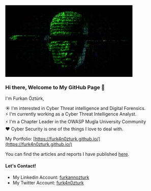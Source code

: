 <img align="center" src="https://github.com/furk4n0zturk/furk4n0zturk/blob/main/img/hacker.gif" width="400px" />

### Hi there, Welcome to My GitHub Page 👋

I'm Furkan Öztürk, 

:sunny: I'm interested in Cyber Threat intelligence and Digital Forensics.  <br>
:zap: I'm currently working as a Cyber Threat Intelligence Analyst. <br>
:zap: I'm a Chapter Leader in the OWASP Mugla University Community <br>
:heart: Cyber Security is one of the things I love to deal with.

My Portfolio: [https://furk4n0zturk.github.io/](https://furk4n0zturk.github.io/) 

You can find the articles and reports I have published [here](https://github.com/furk4n0zturk/furk4n0zturk/tree/main/My%20Content).

#### Let's Contact!

- My Linkedin Account: [furkannozturk](https://www.linkedin.com/in/furkannozturk/) 
- My Twitter Account: [furk4n0zturk](https://twitter.com/furk4n0zturk) 
